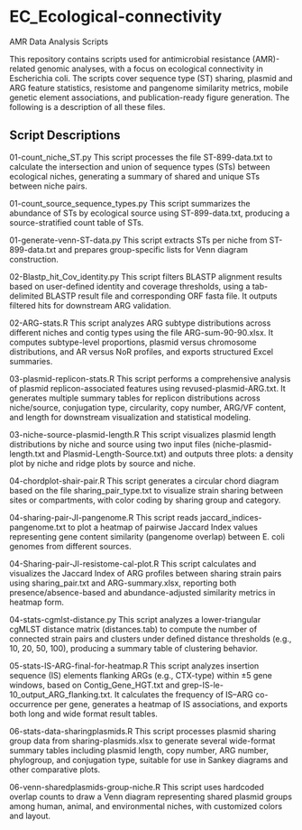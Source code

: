 # EC_Ecological-connectivity

AMR Data Analysis Scripts

This repository contains scripts used for antimicrobial resistance (AMR)-related genomic analyses, with a focus on ecological connectivity in Escherichia coli. The scripts cover sequence type (ST) sharing, plasmid and ARG feature statistics, resistome and pangenome similarity metrics, mobile genetic element associations, and publication-ready figure generation. The following is a description of all these files.

## Script Descriptions

01-count_niche_ST.py
This script processes the file ST-899-data.txt to calculate the intersection and union of sequence types (STs) between ecological niches, generating a summary of shared and unique STs between niche pairs.

01-count_source_sequence_types.py
This script summarizes the abundance of STs by ecological source using ST-899-data.txt, producing a source-stratified count table of STs.

01-generate-venn-ST-data.py
This script extracts STs per niche from ST-899-data.txt and prepares group-specific lists for Venn diagram construction.

02-Blastp_hit_Cov_identity.py
This script filters BLASTP alignment results based on user-defined identity and coverage thresholds, using a tab-delimited BLASTP result file and corresponding ORF fasta file. It outputs filtered hits for downstream ARG validation.

02-ARG-stats.R
This script analyzes ARG subtype distributions across different niches and contig types using the file ARG-sum-90-90.xlsx. It computes subtype-level proportions, plasmid versus chromosome distributions, and AR versus NoR profiles, and exports structured Excel summaries.

03-plasmid-replicon-stats.R
This script performs a comprehensive analysis of plasmid replicon-associated features using revused-plasmid-ARG.txt. It generates multiple summary tables for replicon distributions across niche/source, conjugation type, circularity, copy number, ARG/VF content, and length for downstream visualization and statistical modeling.

03-niche-source-plasmid-length.R
This script visualizes plasmid length distributions by niche and source using two input files (niche-plasmid-length.txt and Plasmid-Length-Source.txt) and outputs three plots: a density plot by niche and ridge plots by source and niche.

04-chordplot-shair-pair.R
This script generates a circular chord diagram based on the file sharing_pair_type.txt to visualize strain sharing between sites or compartments, with color coding by sharing group and category.

04-sharing-pair-JI-pangenome.R
This script reads jaccard_indices-pangenome.txt to plot a heatmap of pairwise Jaccard Index values representing gene content similarity (pangenome overlap) between E. coli genomes from different sources.

04-Sharing-pair-JI-resistome-cal-plot.R
This script calculates and visualizes the Jaccard Index of ARG profiles between sharing strain pairs using sharing_pair.txt and ARG-summary.xlsx, reporting both presence/absence-based and abundance-adjusted similarity metrics in heatmap form.

04-stats-cgmlst-distance.py
This script analyzes a lower-triangular cgMLST distance matrix (distances.tab) to compute the number of connected strain pairs and clusters under defined distance thresholds (e.g., 10, 20, 50, 100), producing a summary table of clustering behavior.

05-stats-IS-ARG-final-for-heatmap.R
This script analyzes insertion sequence (IS) elements flanking ARGs (e.g., CTX-type) within ±5 gene windows, based on Contig_Gene_HGT.txt and grep-IS-le-10_output_ARG_flanking.txt. It calculates the frequency of IS–ARG co-occurrence per gene, generates a heatmap of IS associations, and exports both long and wide format result tables.

06-stats-data-sharingplasmids.R
This script processes plasmid sharing group data from sharing-plasmids.xlsx to generate several wide-format summary tables including plasmid length, copy number, ARG number, phylogroup, and conjugation type, suitable for use in Sankey diagrams and other comparative plots.

06-venn-sharedplasmids-group-niche.R
This script uses hardcoded overlap counts to draw a Venn diagram representing shared plasmid groups among human, animal, and environmental niches, with customized colors and layout.



